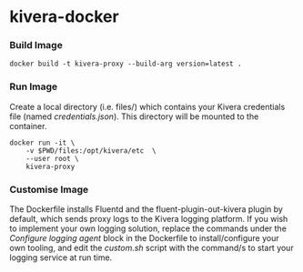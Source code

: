 # kivera-docker

### Build Image


```docker build -t kivera-proxy --build-arg version=latest .```

### Run Image

Create a local directory (i.e. files/) which contains your Kivera credentials file (named *credentials.json*). This directory will be mounted to the container.

```
docker run -it \
    -v $PWD/files:/opt/kivera/etc  \
    --user root \
    kivera-proxy
```

### Customise Image

The Dockerfile installs Fluentd and the fluent-plugin-out-kivera plugin by default, which sends proxy logs to the Kivera logging platform. If you wish to implement your own logging solution, replace the commands under the *Configure logging agent* block in the Dockerfile to install/configure your own tooling, and edit the *custom.sh* script with the command/s to start your logging service at run time.

